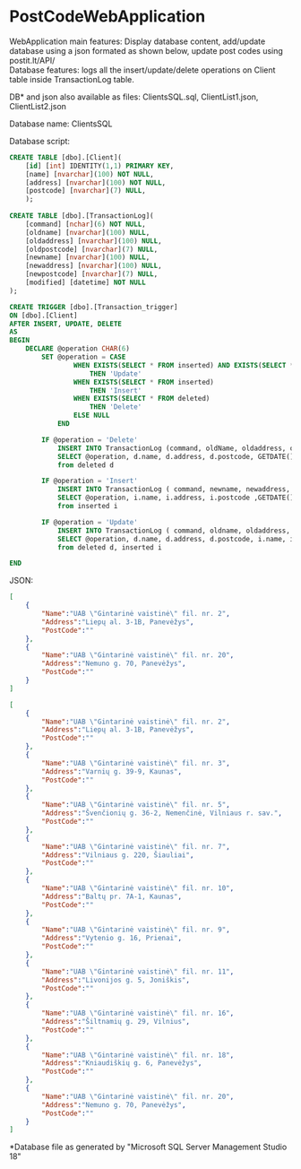 # PostCodeWebApplication

WebApplication main features: Display database content, add/update database using a json formated as shown below, update post codes using postit.lt/API/  
Database features: logs all the insert/update/delete operations on Client table inside TransactionLog table.


DB* and json also available as files: ClientsSQL.sql, ClientList1.json, ClientList2.json

Database name: ClientsSQL

Database script: 

```sql
CREATE TABLE [dbo].[Client](
	[id] [int] IDENTITY(1,1) PRIMARY KEY,
	[name] [nvarchar](100) NOT NULL,
	[address] [nvarchar](100) NOT NULL,
	[postcode] [nvarchar](7) NULL,
	);
	
CREATE TABLE [dbo].[TransactionLog](
	[command] [nchar](6) NOT NULL,
	[oldname] [nvarchar](100) NULL,
	[oldaddress] [nvarchar](100) NULL,
	[oldpostcode] [nvarchar](7) NULL,
	[newname] [nvarchar](100) NULL,
	[newaddress] [nvarchar](100) NULL,
	[newpostcode] [nvarchar](7) NULL,
	[modified] [datetime] NOT NULL
);

CREATE TRIGGER [dbo].[Transaction_trigger]
ON [dbo].[Client]
AFTER INSERT, UPDATE, DELETE
AS
BEGIN
	DECLARE @operation CHAR(6)
		SET @operation = CASE
				WHEN EXISTS(SELECT * FROM inserted) AND EXISTS(SELECT * FROM deleted)
					THEN 'Update'
				WHEN EXISTS(SELECT * FROM inserted)
					THEN 'Insert'
				WHEN EXISTS(SELECT * FROM deleted)
					THEN 'Delete'
				ELSE NULL
			END

		IF @operation = 'Delete'
			INSERT INTO TransactionLog (command, oldName, oldaddress, oldpostcode, modified)
			SELECT @operation, d.name, d.address, d.postcode, GETDATE()
			from deleted d

		IF @operation = 'Insert'
			INSERT INTO TransactionLog ( command, newname, newaddress, newpostcode, modified)
			SELECT @operation, i.name, i.address, i.postcode ,GETDATE()
			from inserted i

		IF @operation = 'Update'
			INSERT INTO TransactionLog ( command, oldname, oldaddress, oldpostcode, newname, newaddress, newpostcode, modified)
			SELECT @operation, d.name, d.address, d.postcode, i.name, i.address, i.postcode, GETDATE()
			from deleted d, inserted i

END
```


JSON:
```json
[
	{
		"Name":"UAB \"Gintarinė vaistinė\" fil. nr. 2",
		"Address":"Liepų al. 3-1B, Panevėžys",
		"PostCode":""
	},
	{
		"Name":"UAB \"Gintarinė vaistinė\" fil. nr. 20",
		"Address":"Nemuno g. 70, Panevėžys",
		"PostCode":""
	}
]
```

```json
[
	{
		"Name":"UAB \"Gintarinė vaistinė\" fil. nr. 2",
		"Address":"Liepų al. 3-1B, Panevėžys",
		"PostCode":""
	},
	{
		"Name":"UAB \"Gintarinė vaistinė\" fil. nr. 3",
		"Address":"Varnių g. 39-9, Kaunas",
		"PostCode":""
	},
	{
		"Name":"UAB \"Gintarinė vaistinė\" fil. nr. 5",
		"Address":"Švenčionių g. 36-2, Nemenčinė, Vilniaus r. sav.",
		"PostCode":""
	},
	{
		"Name":"UAB \"Gintarinė vaistinė\" fil. nr. 7",
		"Address":"Vilniaus g. 220, Šiauliai",
		"PostCode":""
	},
	{
		"Name":"UAB \"Gintarinė vaistinė\" fil. nr. 10",
		"Address":"Baltų pr. 7A-1, Kaunas",
		"PostCode":""
	},
	{
		"Name":"UAB \"Gintarinė vaistinė\" fil. nr. 9",
		"Address":"Vytenio g. 16, Prienai",
		"PostCode":""
	},
	{
		"Name":"UAB \"Gintarinė vaistinė\" fil. nr. 11",
		"Address":"Livonijos g. 5, Joniškis",
		"PostCode":""
	},
	{
		"Name":"UAB \"Gintarinė vaistinė\" fil. nr. 16",
		"Address":"Šiltnamių g. 29, Vilnius",
		"PostCode":""
	},
	{
		"Name":"UAB \"Gintarinė vaistinė\" fil. nr. 18",
		"Address":"Kniaudiškių g. 6, Panevėžys",
		"PostCode":""
	},
	{
		"Name":"UAB \"Gintarinė vaistinė\" fil. nr. 20",
		"Address":"Nemuno g. 70, Panevėžys",
		"PostCode":""
	}
]
```

*Database file as generated by "Microsoft SQL Server Management Studio 18"
